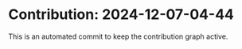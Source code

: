 # Contribution: 2024-12-07-04-44
This is an automated commit to keep the contribution graph active.
